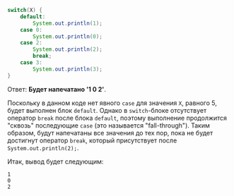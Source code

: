 ```java
switch(X) {
    default:
        System.out.println(1);
    case 0:
        System.out.println(0);
    case 2:
        System.out.println(2);
        break;
    case 3:
        System.out.println(3);
}
```

Ответ: **Будет напечатано '1 0 2'**.

Поскольку в данном коде нет явного `case` для значения `X`, равного 5, будет выполнен блок `default`. Однако в `switch`-блоке отсутствует оператор `break` после блока `default`, поэтому выполнение продолжится "сквозь" последующие `case` (это называется "fall-through"). Таким образом, будут напечатаны все значения до тех пор, пока не будет достигнут оператор `break`, который присутствует после `System.out.println(2);`. 

Итак, вывод будет следующим:

```
1
0
2
```


